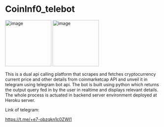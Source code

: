 # CoinInf0_telebot

 

<img width="150" alt="image" src="https://user-images.githubusercontent.com/79760252/179425259-54d0445f-a345-46ed-84e9-1a35cdba1449.png"> <img width="150" alt="image" src="https://user-images.githubusercontent.com/79760252/179425289-3caf6340-9a03-442d-81d2-725110d4dac0.png">




This is a dual api calling platform that scrapes and fetches cryptocurrency current price and other details from coinmarketcap API and unveil it in 
telegram using telegram bot api. The bot is built using python which returns the output query fed in by the user in realtime and displays relevant details.
The whole process is actuated in backend server environment deployed at Heroku server. 

Link of telegram:

  https://t.me/+e7-obzqkn1c0ZWI1
